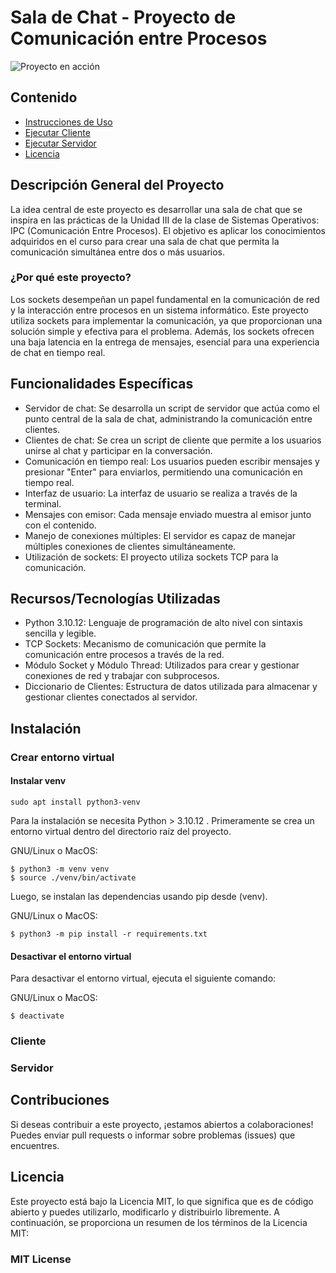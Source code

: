 
# Sala de Chat - Proyecto de Comunicación entre Procesos

![Proyecto en acción](https://benisnous.com/wp-content/uploads/2021/07/Python-Socket-Programming-Tutorial.jpg) <!-- Puedes agregar una imagen o un GIF de tu proyecto aquí -->

## Contenido
- [Instrucciones de Uso](#Instalación)
- [Ejecutar Cliente](#Cliente)
- [Ejecutar Servidor]( #Servidor)
- [Licencia](#Licencia)

## Descripción General del Proyecto

La idea central de este proyecto es desarrollar una sala de chat que se inspira en las prácticas de la Unidad III de la clase de Sistemas Operativos: IPC (Comunicación Entre Procesos). El objetivo es aplicar los conocimientos adquiridos en el curso para crear una sala de chat que permita la comunicación simultánea entre dos o más usuarios.

### ¿Por qué este proyecto?

Los sockets desempeñan un papel fundamental en la comunicación de red y la interacción entre procesos en un sistema informático. Este proyecto utiliza sockets para implementar la comunicación, ya que proporcionan una solución simple y efectiva para el problema. Además, los sockets ofrecen una baja latencia en la entrega de mensajes, esencial para una experiencia de chat en tiempo real.

## Funcionalidades Específicas

- Servidor de chat: Se desarrolla un script de servidor que actúa como el punto central de la sala de chat, administrando la comunicación entre clientes.
- Clientes de chat: Se crea un script de cliente que permite a los usuarios unirse al chat y participar en la conversación.
- Comunicación en tiempo real: Los usuarios pueden escribir mensajes y presionar "Enter" para enviarlos, permitiendo una comunicación en tiempo real.
- Interfaz de usuario: La interfaz de usuario se realiza a través de la terminal.
- Mensajes con emisor: Cada mensaje enviado muestra al emisor junto con el contenido.
- Manejo de conexiones múltiples: El servidor es capaz de manejar múltiples conexiones de clientes simultáneamente.
- Utilización de sockets: El proyecto utiliza sockets TCP para la comunicación.

## Recursos/Tecnologías Utilizadas

- Python 3.10.12: Lenguaje de programación de alto nivel con sintaxis sencilla y legible.
- TCP Sockets: Mecanismo de comunicación que permite la comunicación entre procesos a través de la red.
- Módulo Socket y Módulo Thread: Utilizados para crear y gestionar conexiones de red y trabajar con subprocesos.
- Diccionario de Clientes: Estructura de datos utilizada para almacenar y gestionar clientes conectados al servidor.

## Instalación

### Crear entorno virtual

#### Instalar venv
```
sudo apt install python3-venv
```

Para la instalación se necesita Python > 3.10.12 . Primeramente se crea un entorno virtual dentro del directorio raíz del proyecto.

GNU/Linux o MacOS:
```
$ python3 -m venv venv
$ source ./venv/bin/activate
```

Luego, se instalan las dependencias usando pip desde (venv).

GNU/Linux o MacOS:
```
$ python3 -m pip install -r requirements.txt
```

#### Desactivar el entorno virtual

Para desactivar el entorno virtual, ejecuta el siguiente comando:

GNU/Linux o MacOS:
```
$ deactivate
```
### Cliente


### Servidor


## Contribuciones

Si deseas contribuir a este proyecto, ¡estamos abiertos a colaboraciones! Puedes enviar pull requests o informar sobre problemas (issues) que encuentres.

## Licencia

Este proyecto está bajo la Licencia MIT, lo que significa que es de código abierto y puedes utilizarlo, modificarlo y distribuirlo libremente. A continuación, se proporciona un resumen de los términos de la Licencia MIT:

### MIT License




